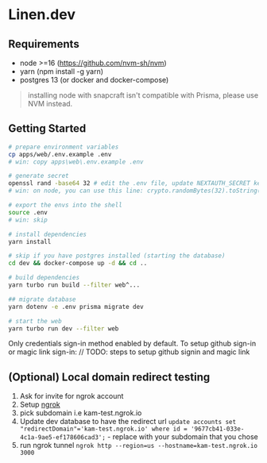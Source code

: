 # Linen.dev

## Requirements

- node >=16 (https://github.com/nvm-sh/nvm)
- yarn (npm install -g yarn)
- postgres 13 (or docker and docker-compose) 

> installing node with snapcraft isn't compatible with Prisma, please use NVM instead. 

## Getting Started

```bash
# prepare environment variables
cp apps/web/.env.example .env
# win: copy apps\web\.env.example .env

# generate secret
openssl rand -base64 32 # edit the .env file, update NEXTAUTH_SECRET key with the result
# win: on node, you can use this line: crypto.randomBytes(32).toString('base64')

# export the envs into the shell
source .env
# win: skip

# install dependencies
yarn install

# skip if you have postgres installed (starting the database)
cd dev && docker-compose up -d && cd ..

# build dependencies
yarn turbo run build --filter web^...

## migrate database
yarn dotenv -e .env prisma migrate dev

# start the web
yarn turbo run dev --filter web
```

Only credentials sign-in method enabled by default. To setup github sign-in or magic link sign-in:
// TODO: steps to setup github signin and magic link

## (Optional) Local domain redirect testing

1. Ask for invite for ngrok account
2. Setup [ngrok](https://ngrok.io/)
3. pick subdomain i.e kam-test.ngrok.io
4. Update dev database to have the redirect url `update accounts set "redirectDomain"='kam-test.ngrok.io' where id = '9677cb41-033e-4c1a-9ae5-ef178606cad3';` - replace with your subdomain that you chose
5. run ngrok tunnel `ngrok http --region=us --hostname=kam-test.ngrok.io 3000`
